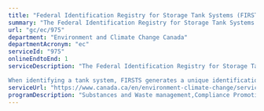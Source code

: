 ```yaml
---
title: "Federal Identification Registry for Storage Tank Systems (FIRSTS)"
summary: "The Federal Identification Registry for Storage Tank Systems (FIRSTS) service from Environment and Climate Change Canada is available end-to-end online, according to the GC Service Inventory."
url: "gc/ec/975"
department: "Environment and Climate Change Canada"
departmentAcronym: "ec"
serviceId: "975"
onlineEndtoEnd: 1
serviceDescription: "The Federal Identification Registry for Storage Tank Systems (FIRSTS) is Environment and Climate Change Canada’s database of storage tank systems subject to the Storage Tank for Petroleum Products and Allied Petroleum Products Regulations. Owners of storage tank systems (STS) subject to the Regulations must identify their STS to Environment and Climate Change Canada. Only owners of storage tank systems that are subject to the Regulations are eligible for an account.

When identifying a tank system, FIRSTS generates a unique identification number for the tank system. This number must then be displayed in a readily visible location on or near the tank system."
serviceUrl: "https://www.canada.ca/en/environment-climate-change/services/pollutants/storage-tanks-petroleum-allied-products.html"
programDescription: "Substances and Waste management,Compliance Promotion and Enforcement - Pollution"
---
```

